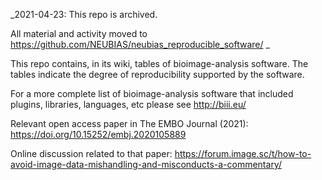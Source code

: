 
_2021-04-23: This repo is archived.

All material and activity moved to https://github.com/NEUBIAS/neubias_reproducible_software/
_

This repo contains, in its wiki, tables of bioimage-analysis software.
The tables indicate the degree of reproducibility supported by the software.

For a more complete list of bioimage-analysis software that included plugins, libraries, languages, etc please see http://biii.eu/

Relevant open access paper in The EMBO Journal (2021): https://doi.org/10.15252/embj.2020105889

Online discussion related to that paper:
https://forum.image.sc/t/how-to-avoid-image-data-mishandling-and-misconducts-a-commentary/
